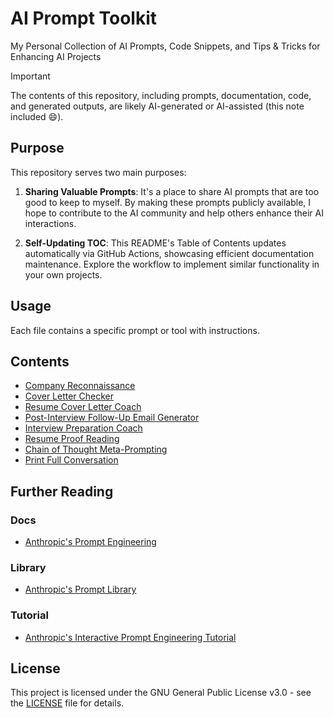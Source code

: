 # AI Prompt Toolkit

My Personal Collection of AI Prompts, Code Snippets, and Tips & Tricks for Enhancing AI Projects

> [!IMPORTANT]
> The contents of this repository, including prompts, documentation, code, and generated outputs, are likely AI-generated or AI-assisted (this note included 😄).

## Purpose

This repository serves two main purposes:

1. **Sharing Valuable Prompts**: It's a place to share AI prompts that are too good to keep to myself. By making these prompts publicly available, I hope to contribute to the AI community and help others enhance their AI interactions.

2. **Self-Updating TOC**: This README's Table of Contents updates automatically via GitHub Actions, showcasing efficient documentation maintenance. Explore the workflow to implement similar functionality in your own projects.

## Usage

Each file contains a specific prompt or tool with instructions.

## Contents

<!-- TOC START -->

* [Company Reconnaissance](tools/job_company_recon.md)
* [Cover Letter Checker](tools/job_cover_letter_checker.md)
* [Resume Cover Letter Coach](tools/job_cover_letter_coach.md)
* [Post-Interview Follow-Up Email Generator](tools/job_interview_follow_up_email.md)
* [Interview Preparation Coach](tools/job_interview_prep_prompt.md)
* [Resume Proof Reading](tools/job_resume_proof_reading.md)
* [Chain of Thought Meta-Prompting](tools/llm_cot_meta_prompting.md)
* [Print Full Conversation](tools/llm_print_full_conversation.md)

<!-- TOC END -->

## Further Reading

### Docs

* [Anthropic's Prompt Engineering](https://docs.anthropic.com/en/docs/build-with-claude/prompt-engineering/overview)

### Library

* [Anthropic's Prompt Library](https://docs.anthropic.com/en/prompt-library/library)

### Tutorial

* [Anthropic's Interactive Prompt Engineering Tutorial](https://github.com/anthropics/prompt-eng-interactive-tutorial)



## License

This project is licensed under the GNU General Public License v3.0 - see the [LICENSE](LICENSE) file for details.
